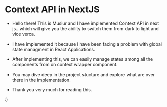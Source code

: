 # Context API in NextJS

- Hello there! This is Musiur and I have implemented Context  API in next js...which will give you the ability to switch them from dark to light and vice verca.

- I have implemented it because I have been facing a problem with global state managment in React Applications.

- After implementing this, we can easily manage states among all the components from on context wrapper component.

- You may dive deep in the project stucture and explore what are over there in the implementation.

- Thank you very much for reading this.

:)